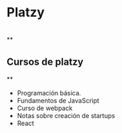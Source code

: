 # Platzy
<br/>
**<h2>Cursos de platzy</h2>**

+ Programación básica.
+ Fundamentos de JavaScript
+ Curso de webpack
+ Notas sobre creación de startups
+ React
